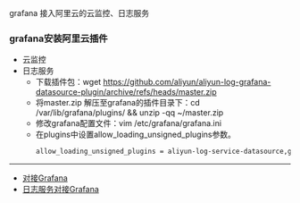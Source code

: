 grafana 接入阿里云的云监控、日志服务

### grafana安装阿里云插件
- 云监控
- 日志服务
  - 下载插件包：wget https://github.com/aliyun/aliyun-log-grafana-datasource-plugin/archive/refs/heads/master.zip
  - 将master.zip 解压至grafana的插件目录下：cd /var/lib/grafana/plugins/ && unzip -qq ~/master.zip
  - 修改grafana配置文件：vim /etc/grafana/grafana.ini
  - 在plugins中设置allow_loading_unsigned_plugins参数。
    ```bash
    allow_loading_unsigned_plugins = aliyun-log-service-datasource,grafana-log-service-datasource
    ```
---
- [对接Grafana](https://help.aliyun.com/document_detail/109434.html?spm=5176.22414175.sslink.1.648f403fbxKBx8)
- [日志服务对接Grafana](https://help.aliyun.com/document_detail/60952.html)